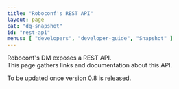 ```yaml
---
title: "Roboconf's REST API"
layout: page
cat: "dg-snapshot"
id: "rest-api"
menus: [ "developers", "developer-guide", "Snapshot" ]
---
```


Roboconf's DM exposes a REST API.  
This page gathers links and documentation about this API.

To be updated once version 0.8 is released.

<!--

| Roboconf Version | Web Description | swagger.json file |
| :--------------: | :-----------------------: | :---------------: |
| 0.8 | <a href="/swagger/index.html?url=http://repo1.maven.org/maven2/net/roboconf/roboconf-dm-rest-services/0.8/roboconf-dm-rest-services-0.8-swagger.json">Swagger UI</a> | <a href="http://repo1.maven.org/maven2/net/roboconf/roboconf-dm-rest-services/0.8/roboconf-dm-rest-services-0.8-swagger.json">here</a> |

-->
